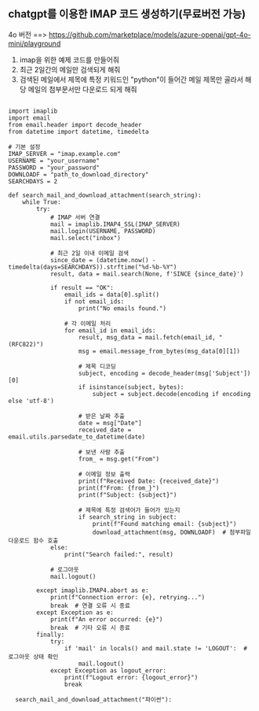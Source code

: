## chatgpt를 이용한 IMAP 코드 생성하기(무료버전 가능)

4o 버전 ==> https://github.com/marketplace/models/azure-openai/gpt-4o-mini/playground

1. imap을 위한 예제 코드를 만들어줘
2. 최근 2일간의 메일만 검색되게 해줘
3. 검색된 메일에서 제목에 특정 키워드인 "python"이 들어간 메일 제목만 골라서 해당 메일의 첨부문서만 다운로드 되게 해줘

<pre>
<code>
import imaplib
import email
from email.header import decode_header
from datetime import datetime, timedelta

# 기본 설정
IMAP_SERVER = "imap.example.com"
USERNAME = "your_username"
PASSWORD = "your_password"
DOWNLOADF = "path_to_download_directory"
SEARCHDAYS = 2

def search_mail_and_download_attachment(search_string):
    while True:
        try:
            # IMAP 서버 연결
            mail = imaplib.IMAP4_SSL(IMAP_SERVER)
            mail.login(USERNAME, PASSWORD)
            mail.select("inbox")
            
            # 최근 2일 이내 이메일 검색
            since_date = (datetime.now() - timedelta(days=SEARCHDAYS)).strftime("%d-%b-%Y")
            result, data = mail.search(None, f'SINCE {since_date}')
            
            if result == "OK":
                email_ids = data[0].split()
                if not email_ids:
                    print("No emails found.")
                
                # 각 이메일 처리
                for email_id in email_ids:
                    result, msg_data = mail.fetch(email_id, "(RFC822)")
                    msg = email.message_from_bytes(msg_data[0][1])

                    # 제목 디코딩
                    subject, encoding = decode_header(msg['Subject'])[0]
                    if isinstance(subject, bytes):
                        subject = subject.decode(encoding if encoding else 'utf-8')
                    
                    # 받은 날짜 추출
                    date = msg["Date"]
                    received_date = email.utils.parsedate_to_datetime(date)

                    # 보낸 사람 추출
                    from_ = msg.get("From")

                    # 이메일 정보 출력
                    print(f"Received Date: {received_date}")
                    print(f"From: {from_}")
                    print(f"Subject: {subject}")

                    # 제목에 특정 검색어가 들어가 있는지
                    if search_string in subject:
                        print(f"Found matching email: {subject}")
                        download_attachment(msg, DOWNLOADF)  # 첨부파일 다운로드 함수 호출
            else:
                print("Search failed:", result)

            # 로그아웃
            mail.logout()

        except imaplib.IMAP4.abort as e:
            print(f"Connection error: {e}, retrying...")
            break  # 연결 오류 시 종료
        except Exception as e:
            print(f"An error occurred: {e}")
            break  # 기타 오류 시 종료
        finally:
            try:
                if 'mail' in locals() and mail.state != 'LOGOUT':  # 로그아웃 상태 확인
                    mail.logout()
            except Exception as logout_error:
                print(f"Logout error: {logout_error}")
                break

  search_mail_and_download_attachment("파이썬"):
</code>
</pre>
